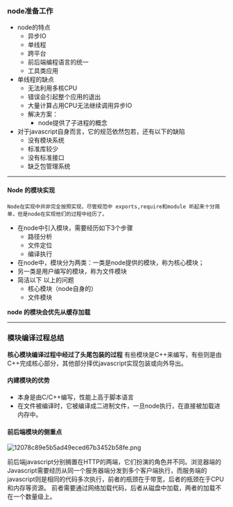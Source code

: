 ### node准备工作


* node的特点
    * 异步IO
    * 单线程
    * 跨平台
    * 前后端编程语言的统一
    * 工具类应用
* 单线程的缺点
    * 无法利用多核CPU
    * 错误会引起整个应用的退出
    * 大量计算占用CPU无法继续调用异步IO
    * 解决方案：
        * node提供了子进程的概念
* 对于javascript自身而言，它的规范依然包若，还有以下的缺陷
    * 没有模块系统
    * 标准库较少
    * 没有标准接口
    * 缺乏包管理系统


***

#### Node 的模块实现

    Node在实现中并非完全按照实现，尽管规范中 exports,require和module 听起来十分简单，但是node在实现他们的过程中经历了。
     
* 在node中引入模块，需要经历如下3个步骤
    * 路径分析
    * 文件定位
    * 编译执行
* 在node中，模块分为两类：一类是node提供的模块，称为核心模块；
* 另一类是用户编写的模块，称为文件模块
* 简洁以下 以上的问题
    * 核心模块（node自身的）
    * 文件模块

**node 的模块会优先从缓存加载**

* * *

### 模块编译过程总结

**核心模块编译过程中经过了头尾包装的过程**
有些模块是C++来编写，有些则是由C++完成核心部分，其他部分择优javascript实现包装或向外导出。

#### 内建模块的优势
* 本身是由C/C++编写，性能上高于脚本语言
* 在文件被编译时，它被编译成二进制文件，一旦node执行，在直接被加载进内存中。

#### 前后端模块的侧重点
![12078c89e5b5ad49eced67b3452b58fe.png](evernotecid://EBC06249-D6A1-4732-BCC4-49915E428FC6/appyinxiangcom/12846741/ENResource/p188)

前后端javascript分别搁置在HTTP的两端，它们扮演的角色并不同。浏览器端的Javascript需要经历从同一个服务器端分发到多个客户端执行，而服务端的javascript则是相同的代码多次执行，前者的瓶颈在于带宽，后者的瓶颈在于CPU和内存等资源。
前者需要通过网络加载代码，后者从磁盘中加载，两者的加载不在一个数量级上。
